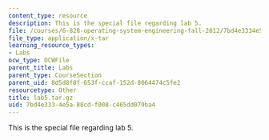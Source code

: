 ```yaml
---
content_type: resource
description: This is the special file regarding lab 5.
file: /courses/6-828-operating-system-engineering-fall-2012/7bd4e3334e5a88cdf008c465dd079ba4_lab5.tar.gz
file_type: application/x-tar
learning_resource_types:
- Labs
ocw_type: OCWFile
parent_title: Labs
parent_type: CourseSection
parent_uid: 8d5d8f8f-653f-ccaf-152d-8064474c5fe2
resourcetype: Other
title: lab5.tar.gz
uid: 7bd4e333-4e5a-88cd-f008-c465dd079ba4
---
```

This is the special file regarding lab 5.

